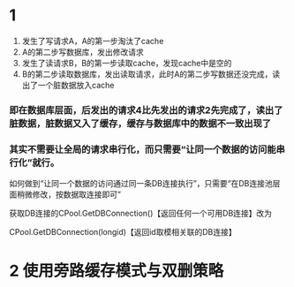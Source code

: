 # 1
1. 发生了写请求A，A的第一步淘汰了cache
1. A的第二步写数据库，发出修改请求
1. 发生了读请求B，B的第一步读取cache，发现cache中是空的
1. B的第二步读取数据库，发出读取请求，此时A的第二步写数据还没完成，读出了一个脏数据放入cache

### 即在数据库层面，后发出的请求4比先发出的请求2先完成了，读出了脏数据，脏数据又入了缓存，缓存与数据库中的数据不一致出现了

### 其实不需要让全局的请求串行化，而只需要“让同一个数据的访问能串行化”就行。

如何做到“让同一个数据的访问通过同一条DB连接执行”，只需要“在DB连接池层面稍微修改，按数据取连接即可”

获取DB连接的CPool.GetDBConnection()【返回任何一个可用DB连接】改为

CPool.GetDBConnection(longid)【返回id取模相关联的DB连接】


# 2 使用旁路缓存模式与双删策略